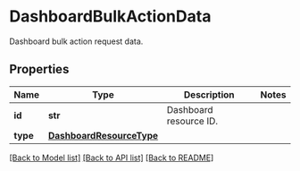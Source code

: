 # DashboardBulkActionData

Dashboard bulk action request data.

## Properties
Name | Type | Description | Notes
------------ | ------------- | ------------- | -------------
**id** | **str** | Dashboard resource ID. | 
**type** | [**DashboardResourceType**](DashboardResourceType.md) |  | 

[[Back to Model list]](README.md#documentation-for-models) [[Back to API list]](README.md#documentation-for-api-endpoints) [[Back to README]](README.md)


